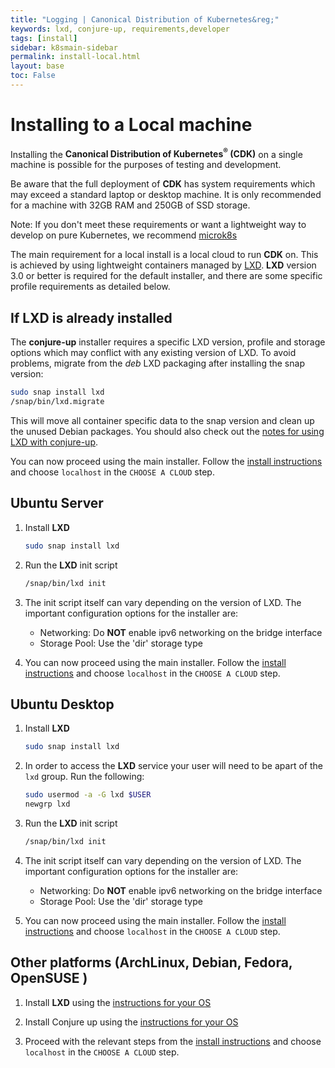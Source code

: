```yaml
---
title: "Logging | Canonical Distribution of Kubernetes&reg;"
keywords: lxd, conjure-up, requirements,developer
tags: [install]
sidebar: k8smain-sidebar
permalink: install-local.html
layout: base
toc: False
---
```


# Installing to a Local machine

Installing the **Canonical Distribution of Kubernetes<sup>&reg;</sup> (CDK)**
on a single  machine is possible for the purposes of testing and development.

Be aware that the full deployment of **CDK** has system requirements which may
exceed a standard laptop or desktop machine. It is only recommended for a
machine with 32GB RAM and 250GB of SSD storage.

<div class="p-notification--positive"><p class="p-notification__response">
<span class="p-notification__status">Note:</span>
If you don't meet these requirements or want a lightweight way to develop on
pure Kubernetes, we recommend  <a href="https://microk8s.io/">microk8s</a>
</p></div>

The main requirement for a local install is a local cloud to run **CDK** on. This is achieved by using lightweight containers managed by [LXD][lxd-home]. **LXD**  version 3.0 or better is required for the default installer, and there are some specific profile requirements as detailed below.


## If **LXD** is already installed

The **conjure-up** installer requires a specific LXD version, profile and storage options which may conflict with any existing version of LXD.
To avoid problems, migrate from the _deb_ LXD packaging after installing the snap version:

```bash
sudo snap install lxd
/snap/bin/lxd.migrate
```

This will move all container specific data to the snap version and clean up the unused Debian packages. You should also check out the [notes for using LXD with conjure-up][conjure-lxd].


You can now proceed using the main installer. Follow the [install instructions][quickstart] and choose `localhost`  in the `CHOOSE A CLOUD` step.

## Ubuntu Server

 1. Install **LXD**
     ```bash
     sudo snap install lxd
     ```
 1. Run the **LXD** init script
      ```bash
      /snap/bin/lxd init
      ```
 1. The init script itself can vary depending on the version of LXD. The important configuration options for the installer are:
    - Networking: Do **NOT** enable ipv6 networking on the bridge interface
    - Storage Pool: Use the 'dir' storage type

  1. You can now proceed using the main installer. Follow the [install instructions][quickstart] and choose `localhost`  in the `CHOOSE A CLOUD` step.

## Ubuntu Desktop

1. Install **LXD**
    ```bash
    sudo snap install lxd
    ```

1. In order to access the **LXD** service your user will need to be apart of the `lxd` group. Run the following:
    ```bash
    sudo usermod -a -G lxd $USER
    newgrp lxd
    ```

1. Run the **LXD** init script
     ```bash
     /snap/bin/lxd init
     ```

1. The init script itself can vary depending on the version of LXD. The important configuration options for the installer are:
   - Networking: Do **NOT** enable ipv6 networking on the bridge interface
   - Storage Pool: Use the 'dir' storage type

1. You can now proceed using the main installer. Follow the [install instructions][quickstart] and choose `localhost`  in the `CHOOSE A CLOUD` step.

## Other  platforms (ArchLinux, Debian, Fedora, OpenSUSE )

1. Install **LXD** using the [instructions for your OS][lxd-install]

1. Install Conjure up using the [instructions for your OS][conjure-up-install]  

1. Proceed with the relevant steps from the [install instructions][quickstart] and choose `localhost`  in the `CHOOSE A CLOUD` step.

<!-- LINKS -->

[lxd-home]: https://linuxcontainers.org/
[lxd-install]: https://linuxcontainers.org/lxd/getting-started-cli/
[conjure-up-install]: https://docs.conjure-up.io/devel/en/user-manual#installing-conjure-up
[conjure-lxd]: https://docs.conjure-up.io/stable/en/user-manual#users-of-lxd
[quickstart]: /kubernetes-docs/quickstart.html
